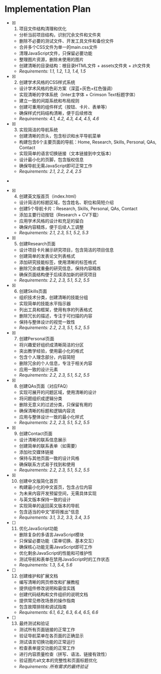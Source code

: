 # Implementation Plan

- [x] 1. 项目文件结构清理和优化




  - 分析当前项目结构，识别冗余文件和文件夹
  - 删除不必要的测试文件、开发工具文件和备份文件
  - 合并多个CSS文件为单一的main.css文件
  - 清理JavaScript文件，只保留必要功能
  - 整理图片资源，删除未使用的图片
  - 创建清晰的目录结构：根目录HTML文件 + assets文件夹 + zh文件夹
  - _Requirements: 1.1, 1.2, 1.3, 1.4, 1.5_

- [x] 2. 创建学术风格的CSS样式系统




  - 设计学术风格的色彩方案（深蓝+灰色+红色强调）
  - 实现清晰的字体系统（Inter主字体 + Crimson Text标题字体）
  - 建立一致的间距系统和布局规则
  - 创建可重用的组件样式（按钮、卡片、表单等）
  - 确保样式代码结构清晰，便于后续修改
  - _Requirements: 4.1, 4.2, 4.3, 4.4, 4.5, 4.6_

- [x] 3. 实现简洁的导航系统




  - 创建清晰的页头，包含标识和水平导航菜单
  - 构建包含6个主要页面的导航：Home, Research, Skills, Personal, QAs, Contact
  - 实现简单的语言切换链接（文本链接到中文版本）
  - 设计最小化的页脚，包含版权信息
  - 确保导航无需JavaScript即可正常工作
  - _Requirements: 2.1, 2.2, 2.4, 2.5_
-

- [x] 4. 创建英文版首页（index.html）




  - 设计简洁的标题区域，包含姓名、职位和简短介绍
  - 创建5个导航卡片：Research, Skills, Personal, QAs, Contact
  - 添加主要行动按钮（Research + CV下载）
  - 应用学术风格的设计和充足的留白
  - 确保内容精炼，便于后续人工调整
  - _Requirements: 2.1, 2.3, 5.1, 5.2, 5.3_

- [x] 5. 创建Research页面





  - 设计项目卡片展示研究项目，包含简洁的项目信息
  - 创建简单的发表论文列表格式
  - 添加研究技能标签，使用清晰的标签格式
  - 删除冗余或重叠的研究信息，保持内容精炼
  - 确保页面结构便于后续添加新的研究项目
  - _Requirements: 2.2, 2.3, 5.1, 5.2, 5.5_

- [x] 6. 创建Skills页面




  - 组织技术分类，创建清晰的技能分组
  - 实现简单的技能水平指示器
  - 列出工具和框架，使用有序的列表格式
  - 删除冗长的描述，专注于可扫描的内容
  - 保持与整体设计的视觉一致性
  - _Requirements: 2.2, 2.3, 5.1, 5.2, 5.5_

- [x] 7. 创建Personal页面




  - 将兴趣爱好组织成清晰简洁的分区
  - 突出教学经验，使用最小化的格式
  - 包含个人理念部分，内容简短
  - 删除冗余的个人信息，专注于相关内容
  - 应用一致的设计元素
  - _Requirements: 2.2, 2.3, 5.1, 5.2, 5.5_

- [x] 8. 创建QAs页面（对应FAQ）




  - 实现可展开的问题区域，使用清晰的设计
  - 将问题组织成逻辑分类
  - 删除无意义的过滤分类，只保留有用的
  - 确保清晰的标题和逻辑内容流
  - 应用与整体设计一致的最小化样式
  - _Requirements: 2.2, 2.3, 5.1, 5.2, 5.5_

- [x] 9. 创建Contact页面





  - 设计清晰的联系信息展示
  - 创建简单的联系表单（如需要）
  - 添加社交媒体链接
  - 保持与其他页面一致的设计风格
  - 确保联系方式易于找到和使用
  - _Requirements: 2.2, 2.3, 5.1, 5.2, 5.5_

- [x] 10. 创建中文版简化首页




  - 构建最小化的中文首页，包含占位内容
  - 为未来内容开发预留空间，无需具体实现
  - 与英文版本保持一致的设计
  - 实现简单的返回英文版本的导航
  - 包含适当的中文"即将推出"信息
  - _Requirements: 3.1, 3.2, 3.3, 3.4, 3.5_

- [ ] 11. 优化JavaScript功能
  - 删除复杂的多语言JavaScript模块
  - 只保留必要功能（菜单切换、基本交互）
  - 确保核心功能无需JavaScript即可工作
  - 优化剩余JavaScript的性能和可维护性
  - 测试导航和表单在禁用JavaScript时的工作状态
  - _Requirements: 1.3, 5.4, 5.6_

- [ ] 12. 创建维护和扩展文档
  - 编写清晰的网页修改和扩展教程
  - 提供组件修改说明和最佳实践
  - 创建代码结构和文件组织的说明文档
  - 提供常见修改场景的操作指南
  - 包含故障排除和调试指南
  - _Requirements: 6.1, 6.2, 6.3, 6.4, 6.5, 6.6_

- [ ] 13. 最终测试和验证
  - 测试所有页面链接的正常工作
  - 验证导航菜单在各页面的正确显示
  - 测试语言切换功能的正常运行
  - 检查表单提交功能的正常工作
  - 进行内容质量检查（拼写、语法、链接有效性）
  - 验证图片alt文本的完整性和页面标题优化
  - _Requirements: 所有需求的最终验证_